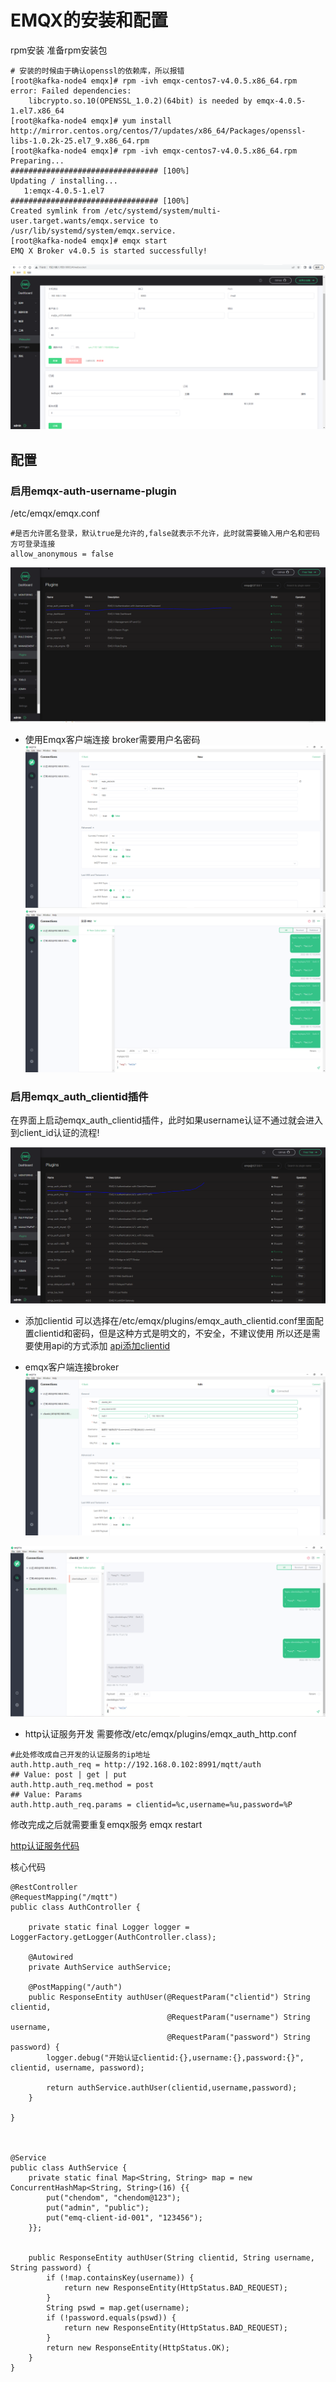 # EMQX的安装和配置
rpm安装
准备rpm安装包

```shell script
# 安装的时候由于确认openssl的依赖库，所以报错
[root@kafka-node4 emqx]# rpm -ivh emqx-centos7-v4.0.5.x86_64.rpm 
error: Failed dependencies:
	libcrypto.so.10(OPENSSL_1.0.2)(64bit) is needed by emqx-4.0.5-1.el7.x86_64
[root@kafka-node4 emqx]# yum install http://mirror.centos.org/centos/7/updates/x86_64/Packages/openssl-libs-1.0.2k-25.el7_9.x86_64.rpm
[root@kafka-node4 emqx]# rpm -ivh emqx-centos7-v4.0.5.x86_64.rpm 
Preparing...                          ################################# [100%]
Updating / installing...
   1:emqx-4.0.5-1.el7                 ################################# [100%]
Created symlink from /etc/systemd/system/multi-user.target.wants/emqx.service to /usr/lib/systemd/system/emqx.service.
[root@kafka-node4 emqx]# emqx start
EMQ X Broker v4.0.5 is started successfully!

```
![](./files/emqx-install-success-1.PNG)





## 配置

### 启用emqx-auth-username-plugin
/etc/emqx/emqx.conf
```shell script
#是否允许匿名登录，默认true是允许的,false就表示不允许，此时就需要输入用户名和密码方可登录连接
allow_anonymous = false
```
![启动emqx_auth_username用户名认证](./files/mqtt-emqx-auth-username-plugin.PNG)

* 使用Emqx客户端连接 broker需要用户名密码
![](./files/mqtt-emqx-auth-username-plugin-1.PNG)
![](./files/mqtt-emqx-auth-username-plugin-2.PNG)

### 启用emqx_auth_clientid插件
在界面上启动emqx_auth_clientid插件，此时如果username认证不通过就会进入到client_id认证的流程!

![mqtt-emqx_auth_clientid-plugin](./files/mqtt-emqx_auth_clientid-plugin-1.PNG)

* 添加clientid
可以选择在/etc/emqx/plugins/emqx_auth_clientid.conf里面配置clientid和密码，但是这种方式是明文的，不安全，不建议使用
所以还是需要使用api的方式添加
[api添加clientid](./files/emqx-clientid.http)

* emqx客户端连接broker
![连接的主要参数配置](./files/mqtt-emqx_auth_clientid-plugin-2.PNG)

![连接的后执行的结果](./files/mqtt-emqx_auth_clientid-plugin-3.PNG)


* http认证服务开发
    需要修改/etc/emqx/plugins/emqx_auth_http.conf
```shell script
#此处修改成自己开发的认证服务的ip地址
auth.http.auth_req = http://192.168.0.102:8991/mqtt/auth
## Value: post | get | put
auth.http.auth_req.method = post
## Value: Params
auth.http.auth_req.params = clientid=%c,username=%u,password=%P
```   
修改完成之后就需要重复emqx服务 emqx restart

[http认证服务代码](./mqtt-http-auth)

核心代码
```shell script
@RestController
@RequestMapping("/mqtt")
public class AuthController {

    private static final Logger logger = LoggerFactory.getLogger(AuthController.class);

    @Autowired
    private AuthService authService;

    @PostMapping("/auth")
    public ResponseEntity authUser(@RequestParam("clientid") String clientid,
                                   @RequestParam("username") String username,
                                   @RequestParam("password") String password) {
        logger.debug("开始认证clientid:{},username:{},password:{}", clientid, username, password);

        return authService.authUser(clientid,username,password);
    }

}



@Service
public class AuthService {
    private static final Map<String, String> map = new ConcurrentHashMap<String, String>(16) {{
        put("chendom", "chendom@123");
        put("admin", "public");
        put("emq-client-id-001", "123456");
    }};


    public ResponseEntity authUser(String clientid, String username, String password) {
        if (!map.containsKey(username)) {
            return new ResponseEntity(HttpStatus.BAD_REQUEST);
        }
        String pswd = map.get(username);
        if (!password.equals(pswd)) {
            return new ResponseEntity(HttpStatus.BAD_REQUEST);
        }
        return new ResponseEntity(HttpStatus.OK);
    }
}
```


